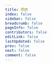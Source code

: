 ```yaml
---
title: 项目
index: false
sidebar: false
breadcrumb: false
pageInfo: false
contributors: false
editLink: false
lastUpdated: false
prev: false
next: false
comment: false
---
```

